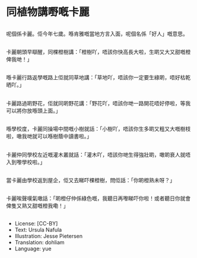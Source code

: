 # 同植物講嘢嘅卡麗

##
呢個係卡麗。佢今年七歲。喺肯雅嘅當地方言入面，呢個名係「好人」嘅意思。

##
卡麗朝頭早瞓醒，同棵橙樹講：「橙樹吖，唔該你快高長大啦，生啲又大又甜嘅橙俾我哋！」

##
喺卡麗行路返學嘅路上佢就同草地講：「草地吖，唔該你一定要生綠啲，唔好枯乾晒吖。」

##
卡麗路過啲野花，佢就同啲野花講：「野花吖，唔該你哋一路開花唔好停啦，等我可以將你放喺頭上面。」

##
喺學校度，卡麗同操場中間嘅小樹就話：「小樹吖，唔該你生多啲又粗又大嘅樹枝啦，噉我哋就可以喺樹蔭中讀書啦。」

##
卡麗仲同學校左近嘅灌木叢就話：「灌木吖，唔該你哋生得強壯啲，噉啲衰人就唔入到嚟學校啦。」

##
當卡麗由學校返到屋企，佢又去睇吓棵橙樹，問佢話：「你啲橙熟未呀？」

##
卡麗唉聲嘆氣噉話：「啲橙仔仲係綠色嘅，我聽日再嚟睇吓你啦！或者聽日你就會俾隻又熟又甜嘅橙我嘞！」

##
* License: [CC-BY]
* Text: Ursula Nafula
* Illustration: Jesse Pietersen
* Translation: dohliam
* Language: yue
